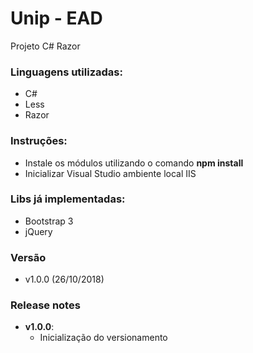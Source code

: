# Unip - EAD

Projeto C# Razor 

### Linguagens utilizadas:
  - C#
  - Less
  - Razor

### Instruções:
  - Instale os módulos utilizando o comando **npm install**
  - Inicializar Visual Studio ambiente local IIS

### Libs já implementadas:
  - Bootstrap 3
  - jQuery

### Versão
  - v1.0.0 (26/10/2018)

### Release notes

  - **v1.0.0**:
    - Inicialização do versionamento
